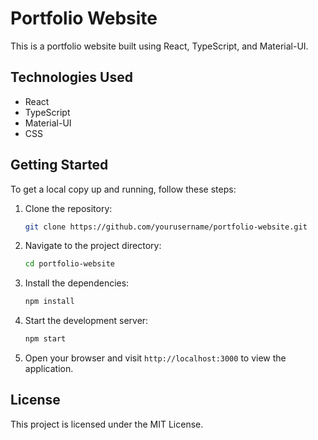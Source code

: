 # Portfolio Website

This is a portfolio website built using React, TypeScript, and Material-UI.
## Technologies Used

- React
- TypeScript
- Material-UI
- CSS

## Getting Started

To get a local copy up and running, follow these steps:

1. Clone the repository:
   ```bash
   git clone https://github.com/yourusername/portfolio-website.git
   ```

2. Navigate to the project directory:
   ```bash
   cd portfolio-website
   ```

3. Install the dependencies:
   ```bash
   npm install
   ```

4. Start the development server:
   ```bash
   npm start
   ```

5. Open your browser and visit `http://localhost:3000` to view the application.

## License

This project is licensed under the MIT License.
